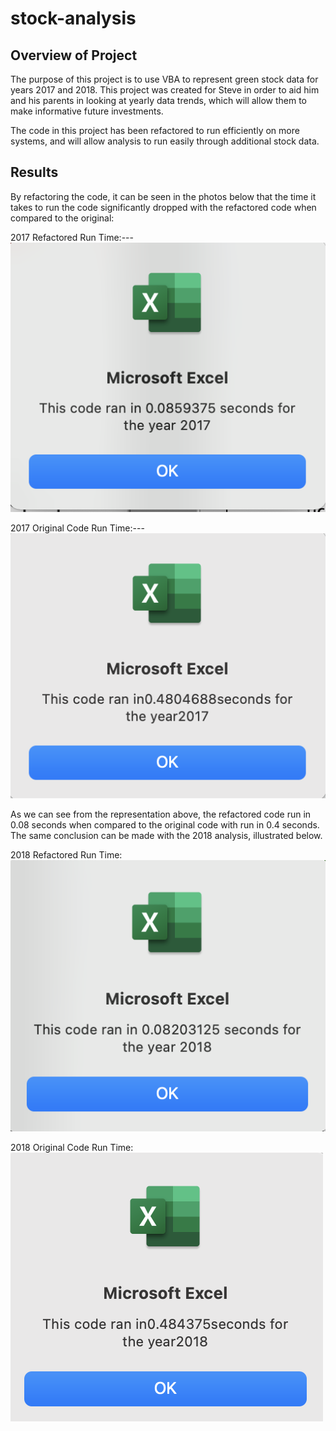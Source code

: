 # stock-analysis

## Overview of Project

The purpose of this project is to use VBA to represent green stock data for years 2017 and 2018. This project was created for Steve in order to aid him and his parents in looking at yearly data trends, which will allow them to make informative future investments. 

The code in this project has been refactored to run efficiently on more systems, and will allow analysis to run easily through additional stock data. 

## Results 

By refactoring the code, it can be seen in the photos below that the time it takes to run the code significantly dropped with the refactored code when compared to the original: 

2017 Refactored Run Time:---
![Image of 2017 Refactored Run Time](https://github.com/patrickryanpo/stock-analysis/blob/main/Resources/VBA_Challenge_2017.png)

2017 Original Code Run Time:---
![Image of 2017 Original Code Run Time](https://github.com/patrickryanpo/stock-analysis/blob/main/Resources/2017%20Original%20Code.png)

As we can see from the representation above, the refactored code run in 0.08 seconds when compared to the original code with run in 0.4 seconds. The same conclusion can be made with the 2018 analysis, illustrated below. 

2018 Refactored Run Time:
![Image of 2018 Refactored Run Time](https://github.com/patrickryanpo/stock-analysis/blob/main/Resources/VBA_Challenge_2018.png)

2018 Original Code Run Time: 
![Image of 2018 Original Code Run Time](https://github.com/patrickryanpo/stock-analysis/blob/main/Resources/2018%20Original%20Code%20Run%20Time.png)



